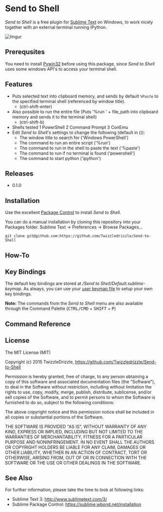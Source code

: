 # Send to Shell #

_Send to Shell_ is a free plugin for [Sublime Text](http://www.sublimetext.com/) on Windows, to work nicely together with an external terminal running IPython.

![Imgur](http://i.imgur.com/DfM8eZx.gif)

## Prerequsites ##
You need to install [Pywin32](https://packagecontrol.io/packages/Pywin32) before using this package, since _Send to Shell_ uses some windows API's to access your terminal shell.

## Features ##

- Puts selected text into clipboard memory, and sends by default `%Paste` to the specified terminal shell (referenced by window title).
	- (ctrl-shift-enter)
- Also possible to run the entire file (Puts '%run ' + file_path into clipboard memory and sends it to the terminal shell)
	- (ctrl-shift-b)
- Shells tested
	1 PowerShell
	2 Command Prompt
	3 ConEmu
- Edit _Send to Shell_'s settings to change the following (default in ()):
	* The window title to search for ('Windows PowerShell')
	* The command to run an entire script ('%run')
	* The command to run in the shell to paste the text ('%paste')
	* The command to run if no terminal is found ('powershell')
	* The command to start python ('ipython')


## Releases ##
- 0.1.0

## Installation ##

Use the excellent [Package Control](http://wbond.net/sublime_packages/package_control) to install _Send to Shell_.

You can do a manual installation by cloning this repository into your Packages folder. Sublime Text -> Preferences -> Browse Packages...

```git clone git@github.com:https://github.com/Twizzledrizzle/Send-to-Shell```

## How-To ##


## Key Bindings ##
The default key bindings are stored at _<packages>/Send to Shell/Default.sublime-keymap_. As always, you can use your [user keymap file](http://docs.sublimetext.info/en/latest/customization/key_bindings.html) to setup your own key bindings.

**Note:** The commands from the _Send to Shell_ menu are also available through the Command Palette (<kbd>CTRL/CMD</kbd> + <kbd>SHIFT</kbd> + <kbd>P</kbd>)

## Command Reference ##


## License ##

The MIT License (MIT)

Copyright (c) 2015 TwizzleDrizzle, https://github.com/Twizzledrizzle/Send-to-Shell

Permission is hereby granted, free of charge, to any person obtaining a copy
of this software and associated documentation files (the "Software"), to deal
in the Software without restriction, including without limitation the rights
to use, copy, modify, merge, publish, distribute, sublicense, and/or sell
copies of the Software, and to permit persons to whom the Software is
furnished to do so, subject to the following conditions:

The above copyright notice and this permission notice shall be included in
all copies or substantial portions of the Software.

THE SOFTWARE IS PROVIDED "AS IS", WITHOUT WARRANTY OF ANY KIND, EXPRESS OR
IMPLIED, INCLUDING BUT NOT LIMITED TO THE WARRANTIES OF MERCHANTABILITY,
FITNESS FOR A PARTICULAR PURPOSE AND NONINFRINGEMENT. IN NO EVENT SHALL THE
AUTHORS OR COPYRIGHT HOLDERS BE LIABLE FOR ANY CLAIM, DAMAGES OR OTHER
LIABILITY, WHETHER IN AN ACTION OF CONTRACT, TORT OR OTHERWISE, ARISING FROM,
OUT OF OR IN CONNECTION WITH THE SOFTWARE OR THE USE OR OTHER DEALINGS IN
THE SOFTWARE.


## See Also ##

For further information, please take the time to look at following links:

* Sublime Text 3: http://www.sublimetext.com/3/
* Sublime Package Control: https://sublime.wbond.net/installation
